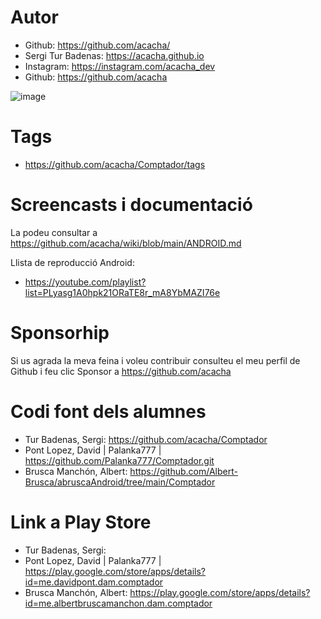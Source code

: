 # Autor

- Github: https://github.com/acacha/
- Sergi Tur Badenas: https://acacha.github.io
- Instagram: https://instagram.com/acacha_dev
- Github: https://github.com/acacha

![image](https://user-images.githubusercontent.com/4015406/140644527-e186bf90-e556-4970-98ed-3f00c5f1af11.png)

# Tags

- https://github.com/acacha/Comptador/tags

# Screencasts i documentació

La podeu consultar a https://github.com/acacha/wiki/blob/main/ANDROID.md

Llista de reproducció Android:
- https://youtube.com/playlist?list=PLyasg1A0hpk21ORaTE8r_mA8YbMAZI76e

# Sponsorhip

Si us agrada la meva feina i voleu contribuir consulteu el meu perfil de Github i feu clic Sponsor a https://github.com/acacha

# Codi font dels alumnes

- Tur Badenas, Sergi: https://github.com/acacha/Comptador
- Pont Lopez, David | Palanka777 | https://github.com/Palanka777/Comptador.git
- Brusca Manchón, Albert: https://github.com/Albert-Brusca/abruscaAndroid/tree/main/Comptador

# Link a Play Store

- Tur Badenas, Sergi:
- Pont Lopez, David | Palanka777 | https://play.google.com/store/apps/details?id=me.davidpont.dam.comptador
- Brusca Manchón, Albert: https://play.google.com/store/apps/details?id=me.albertbruscamanchon.dam.comptador
